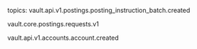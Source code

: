 topics:
vault.api.v1.postings.posting_instruction_batch.created

vault.core.postings.requests.v1

vault.api.v1.accounts.account.created